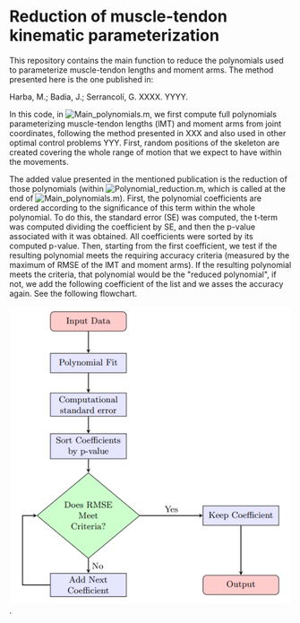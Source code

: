 # Reduction of muscle-tendon kinematic parameterization
This repository contains the main function to reduce the polynomials used to parameterize muscle-tendon lengths and moment arms.
The method presented here is the one published in:

Harba, M.; Badia, J.; Serrancolí, G. XXXX. YYYY.


In this code, in ![Main_polynomials.m](Main_polynomials.m), we first compute full polynomials parameterizing muscle-tendon lengths (lMT) and moment arms from joint coordinates, following the method presented in XXX and also used in other optimal control problems YYY. First, random positions of the skeleton are created covering the whole range of motion that we expect to have within the movements. 

The added value presented in the mentioned publication is the reduction of those polynomials (within ![Polynomial_reduction.m](Polynomial_reduction.m), which is called at the end of ![Main_polynomials.m](Main_polynomials.m)). First, the polynomial coefficients are ordered according to the significance of this term within the whole polynomial. To do this, the standard error (SE) was computed, the t-term was computed dividing the coefficient by SE, and then the p-value associated with it was obtained. All coefficients were sorted by its computed p-value. Then, starting from the first coefficient, we test if the resulting polynomial meets the requiring accuracy criteria (measured by the maximum of RMSE of the lMT and moment arms). If the resulting polynomial meets the criteria, that polynomial would be the "reduced polynomial", if not, we add the following coefficient of the list and we asses the accuracy again. See the following flowchart.

![following flowchart](img/flowchart.png).
